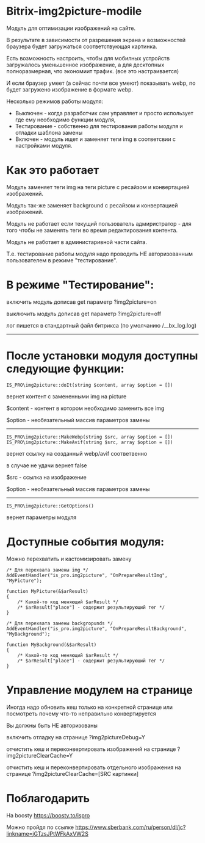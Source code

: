 # Bitrix-img2picture-modile


Модуль для оптимизации изображений на сайте.

В результате в зависимости от разрешения экрана и возможностей браузера будет загружаться соответствующая картинка.

Есть возможность настроить, чтобы для мобилных устройств загружалось уменьшенное изображение, а для десктопных полноразмерная, что экономиит трафик. (все это настраивается)

И если браузер умеет (а сейчас почти все умеют) показывать webp, по будет загружено изображение в формате webp.

Несколько режимов работы модуля:

- Выключен - когда разработчик сам управляет и просто использует где ему необходимо функции модуля,
- Тестирование - собственно для тестирования работы модуля и отладки шаблона замены
- Включен - модуль ищет и заменяет теги img в соответсвии с настройками модуля.

# Как это работает


Модуль заменяет теги img на теги picture с ресайзом и конвертацией изображений.

Модуль так-же заменяет background с ресайзом и конвертацией изображений.

Модуль не работает если текущий пользователь адмиристратор - для того чтобы не заменять теги во время редактирования контента.

Модуль не работает в администаривной части сайта.

Т.е. тестирование работы модуля надо проводить НЕ авторизованным пользователем в режиме "тестирование".


# В режиме "Тестирование":


включить модуль дописав get параметр ?img2picture=on

выключить модуль дописав get параметр ?img2picture=off

лог пишется в стандартный файл битрикса (по умолчанию /__bx_log.log)

------
# После установки модуля доступны следующие функции:

	IS_PRO\img2picture::doIt(string $content, array $option = [])

вернет контент с замененными img на picture

$content - контент в котором необходимо заменить все img

$option - необязательный массив параметров замены

---

	IS_PRO\img2picture::MakeWebp(string $src, array $option = [])
	IS_PRO\img2picture::MakeAvif(string $src, array $option = [])

вернет ссылку на созданный webp/avif соответвенно

в случае не удачи вернет false

$src - ссылка на изображение

$option - необязательный массив
параметров замены

---

	IS_PRO\img2picture::GetOptions()

вернет параметры модуля

# Доступные события модуля:
Можно перехватить и кастомизировать замену

	/* Для перехвата замены img */
	AddEventHandler("is_pro.img2picture", "OnPrepareResultImg", "MyPicture");

	function MyPicture(&$arResult)
	{
		/* Какой-то код меняющий $arResult */
		/* $arResult["place"] - содержит результирующий тег */
	}

	/* Для перехвата замены backgropunds */
	AddEventHandler("is_pro.img2picture", "OnPrepareResultBackground", "MyBackground");

	function MyBackground(&$arResult)
	{
		/* Какой-то код меняющий $arResult */
		/* $arResult["place"] - содержит результирующий тег */
	}


# Управление модулем на странице

Иногда надо обновить кеш только на конкретной странице или посмотреть почему что-то неправильно конвертируется

Вы должны быть НЕ авторизованы

включить отладку на странице ?img2pictureDebug=Y

отчистить кеш и переконвертировать изображений на странице ?img2pictureClearCache=Y

отчистить кеш и переконвертировать отдельного изображения на странице ?img2pictureClearCache=[SRC картинки]



# Поблагодарить

На boosty https://boosty.to/ispro

Можно пройдя по ссылке https://www.sberbank.com/ru/person/dl/jc?linkname=jGTzsJPtWFkAxVW2S